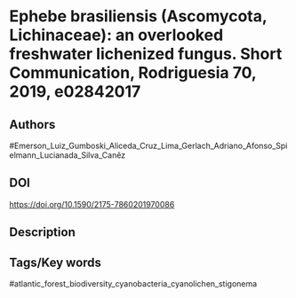 # Ephebe brasiliensis (Ascomycota, Lichinaceae): an overlooked freshwater lichenized fungus. Short Communication, Rodriguesia 70, 2019,  e02842017
## Authors
#Emerson_Luiz_Gumboski_Aliceda_Cruz_Lima_Gerlach_Adriano_Afonso_Spielmann_Lucianada_Silva_Canêz 
## DOI
 https://doi.org/10.1590/2175-7860201970086
## Description

## Tags/Key words
#atlantic_forest_biodiversity_cyanobacteria_cyanolichen_stigonema 